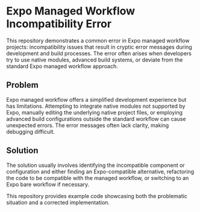 # Expo Managed Workflow Incompatibility Error

This repository demonstrates a common error in Expo managed workflow projects: incompatibility issues that result in cryptic error messages during development and build processes. The error often arises when developers try to use native modules, advanced build systems, or deviate from the standard Expo managed workflow approach.

## Problem

Expo managed workflow offers a simplified development experience but has limitations.  Attempting to integrate native modules not supported by Expo, manually editing the underlying native project files, or employing advanced build configurations outside the standard workflow can cause unexpected errors.  The error messages often lack clarity, making debugging difficult.

## Solution

The solution usually involves identifying the incompatible component or configuration and either finding an Expo-compatible alternative, refactoring the code to be compatible with the managed workflow, or switching to an Expo bare workflow if necessary.

This repository provides example code showcasing both the problematic situation and a corrected implementation.